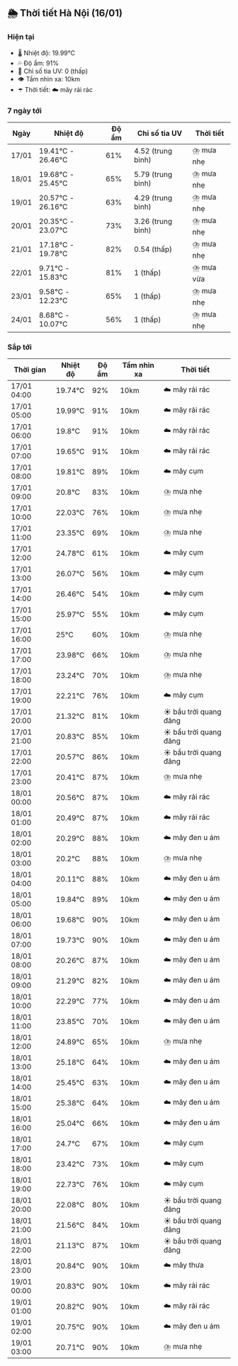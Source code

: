 ## 🌦️ Thời tiết Hà Nội (16/01)

### Hiện tại

- 🌡️ Nhiệt độ: 19.99℃
- 💦 Độ ẩm: 91%
- 🌟 Chỉ số tia UV: 0 (thấp)
- 👁️ Tầm nhìn xa: 10km
- ☂️ Thời tiết: ☁️ mây rải rác

### 7 ngày tới

| Ngày | Nhiệt độ | Độ ẩm | Chỉ số tia UV | Thời tiết |
| --- | --- | --- | --- | --- |
| 17/01 | 19.41℃ - 26.46℃ | 61% | 4.52 (trung bình) | ⛈️ mưa nhẹ |
| 18/01 | 19.68℃ - 25.45℃ | 65% | 5.79 (trung bình) | ⛈️ mưa nhẹ |
| 19/01 | 20.57℃ - 26.16℃ | 63% | 4.29 (trung bình) | ⛈️ mưa nhẹ |
| 20/01 | 20.35℃ - 23.07℃ | 73% | 3.26 (trung bình) | ⛈️ mưa nhẹ |
| 21/01 | 17.18℃ - 19.78℃ | 82% | 0.54 (thấp) | ⛈️ mưa nhẹ |
| 22/01 | 9.71℃ - 15.83℃ | 81% | 1 (thấp) | ⛈️ mưa vừa |
| 23/01 | 9.58℃ - 12.23℃ | 65% | 1 (thấp) | ⛈️ mưa nhẹ |
| 24/01 | 8.68℃ - 10.07℃ | 56% | 1 (thấp) | ⛈️ mưa nhẹ |

### Sắp tới

| Thời gian | Nhiệt độ | Độ ẩm | Tầm nhìn xa | Thời tiết |
| --- | --- | --- | --- | --- |
| 17/01 04:00 | 19.74℃ | 92% | 10km | ☁️ mây rải rác |
| 17/01 05:00 | 19.99℃ | 91% | 10km | ☁️ mây rải rác |
| 17/01 06:00 | 19.8℃ | 91% | 10km | ☁️ mây rải rác |
| 17/01 07:00 | 19.65℃ | 91% | 10km | ☁️ mây rải rác |
| 17/01 08:00 | 19.81℃ | 89% | 10km | ☁️ mây cụm |
| 17/01 09:00 | 20.8℃ | 83% | 10km | ⛈️ mưa nhẹ |
| 17/01 10:00 | 22.03℃ | 76% | 10km | ⛈️ mưa nhẹ |
| 17/01 11:00 | 23.35℃ | 69% | 10km | ⛈️ mưa nhẹ |
| 17/01 12:00 | 24.78℃ | 61% | 10km | ☁️ mây cụm |
| 17/01 13:00 | 26.07℃ | 56% | 10km | ☁️ mây cụm |
| 17/01 14:00 | 26.46℃ | 54% | 10km | ☁️ mây cụm |
| 17/01 15:00 | 25.97℃ | 55% | 10km | ☁️ mây cụm |
| 17/01 16:00 | 25℃ | 60% | 10km | ⛈️ mưa nhẹ |
| 17/01 17:00 | 23.98℃ | 66% | 10km | ⛈️ mưa nhẹ |
| 17/01 18:00 | 23.24℃ | 70% | 10km | ⛈️ mưa nhẹ |
| 17/01 19:00 | 22.21℃ | 76% | 10km | ☁️ mây cụm |
| 17/01 20:00 | 21.32℃ | 81% | 10km | ☀️ bầu trời quang đãng |
| 17/01 21:00 | 20.83℃ | 85% | 10km | ☀️ bầu trời quang đãng |
| 17/01 22:00 | 20.57℃ | 86% | 10km | ☀️ bầu trời quang đãng |
| 17/01 23:00 | 20.41℃ | 87% | 10km | ⛈️ mưa nhẹ |
| 18/01 00:00 | 20.56℃ | 87% | 10km | ☁️ mây rải rác |
| 18/01 01:00 | 20.49℃ | 87% | 10km | ☁️ mây rải rác |
| 18/01 02:00 | 20.29℃ | 88% | 10km | ☁️ mây đen u ám |
| 18/01 03:00 | 20.2℃ | 88% | 10km | ⛈️ mưa nhẹ |
| 18/01 04:00 | 20.11℃ | 88% | 10km | ☁️ mây đen u ám |
| 18/01 05:00 | 19.84℃ | 89% | 10km | ☁️ mây đen u ám |
| 18/01 06:00 | 19.68℃ | 90% | 10km | ☁️ mây đen u ám |
| 18/01 07:00 | 19.73℃ | 90% | 10km | ☁️ mây đen u ám |
| 18/01 08:00 | 20.26℃ | 87% | 10km | ☁️ mây đen u ám |
| 18/01 09:00 | 21.29℃ | 82% | 10km | ☁️ mây đen u ám |
| 18/01 10:00 | 22.29℃ | 77% | 10km | ☁️ mây đen u ám |
| 18/01 11:00 | 23.85℃ | 70% | 10km | ☁️ mây đen u ám |
| 18/01 12:00 | 24.89℃ | 65% | 10km | ⛈️ mưa nhẹ |
| 18/01 13:00 | 25.18℃ | 64% | 10km | ☁️ mây đen u ám |
| 18/01 14:00 | 25.45℃ | 63% | 10km | ☁️ mây đen u ám |
| 18/01 15:00 | 25.38℃ | 64% | 10km | ☁️ mây đen u ám |
| 18/01 16:00 | 25.04℃ | 66% | 10km | ☁️ mây đen u ám |
| 18/01 17:00 | 24.7℃ | 67% | 10km | ☁️ mây cụm |
| 18/01 18:00 | 23.42℃ | 73% | 10km | ☁️ mây cụm |
| 18/01 19:00 | 22.73℃ | 76% | 10km | ☁️ mây cụm |
| 18/01 20:00 | 22.08℃ | 80% | 10km | ☀️ bầu trời quang đãng |
| 18/01 21:00 | 21.56℃ | 84% | 10km | ☀️ bầu trời quang đãng |
| 18/01 22:00 | 21.13℃ | 87% | 10km | ☀️ bầu trời quang đãng |
| 18/01 23:00 | 20.84℃ | 90% | 10km | ☁️ mây thưa |
| 19/01 00:00 | 20.83℃ | 90% | 10km | ☁️ mây rải rác |
| 19/01 01:00 | 20.82℃ | 90% | 10km | ☁️ mây rải rác |
| 19/01 02:00 | 20.75℃ | 90% | 10km | ☁️ mây đen u ám |
| 19/01 03:00 | 20.71℃ | 90% | 10km | ⛈️ mưa nhẹ |
